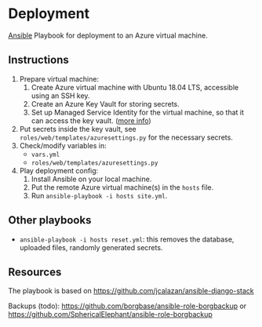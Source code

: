 # Deployment

[Ansible](https://docs.ansible.com/ansible/latest/index.html) Playbook for
deployment to an Azure virtual machine.

## Instructions

1. Prepare virtual machine:
    1. Create Azure virtual machine with Ubuntu 18.04 LTS, accessible using an SSH key.
    2. Create an Azure Key Vault for storing secrets.
    3. Set up Managed Service Identity for the virtual machine, so that it can access the key vault.
       ([more info](https://docs.microsoft.com/en-us/azure/key-vault/tutorial-python-linux-virtual-machine))
2. Put secrets inside the key vault, see `roles/web/templates/azuresettings.py` for the necessary secrets.
3. Check/modify variables in:
    * `vars.yml`
    * `roles/web/templates/azuresettings.py`
4. Play deployment config:
    1. Install Ansible on your local machine.
    2. Put the remote Azure virtual machine(s) in the `hosts` file.
    3. Run `ansible-playbook -i hosts site.yml`.

## Other playbooks

* `ansible-playbook -i hosts reset.yml`: this removes the database, uploaded files,
  randomly generated secrets.

## Resources

The playbook is based on https://github.com/jcalazan/ansible-django-stack

Backups (todo): https://github.com/borgbase/ansible-role-borgbackup
or https://github.com/SphericalElephant/ansible-role-borgbackup
